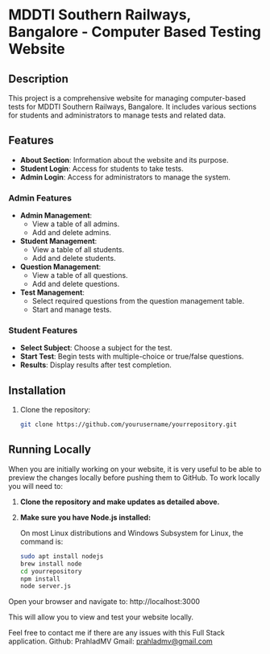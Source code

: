 # MDDTI Southern Railways, Bangalore - Computer Based Testing Website

## Description
This project is a comprehensive website for managing computer-based tests for MDDTI Southern Railways, Bangalore. It includes various sections for students and administrators to manage tests and related data.

## Features
- **About Section**: Information about the website and its purpose.
- **Student Login**: Access for students to take tests.
- **Admin Login**: Access for administrators to manage the system.

### Admin Features
- **Admin Management**:
  - View a table of all admins.
  - Add and delete admins.
- **Student Management**:
  - View a table of all students.
  - Add and delete students.
- **Question Management**:
  - View a table of all questions.
  - Add and delete questions.
- **Test Management**:
  - Select required questions from the question management table.
  - Start and manage tests.

### Student Features
- **Select Subject**: Choose a subject for the test.
- **Start Test**: Begin tests with multiple-choice or true/false questions.
- **Results**: Display results after test completion.

## Installation
1. Clone the repository:
   ```sh
   git clone https://github.com/yourusername/yourrepository.git

## Running Locally

When you are initially working on your website, it is very useful to be able to preview the changes locally before pushing them to GitHub. To work locally you will need to:

1. **Clone the repository and make updates as detailed above.**

2. **Make sure you have Node.js installed:**

   On most Linux distributions and Windows Subsystem for Linux, the command is:
   ```sh
   sudo apt install nodejs
   brew install node
   cd yourrepository
   npm install
   node server.js


Open your browser and navigate to:  http://localhost:3000

This will allow you to view and test your website locally.

Feel free to contact me if there are any issues with this Full Stack application. 
Github: PrahladMV
Gmail: prahladmv@gmail.com



